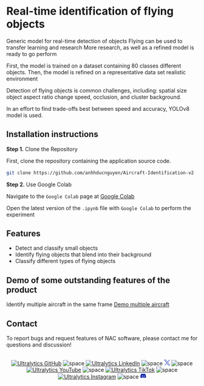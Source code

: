# Real-time identification of flying objects

Generic model for real-time detection of objects
Flying can be used to transfer learning and research
More research, as well as a refined model is ready to go
perform

First, the model is trained
on a dataset containing 80 classes
different objects.
Then, the model is refined
on a representative data set
realistic environment

Detection of flying objects is common
challenges, including: spatial size object aspect ratio change speed, occlusion, and cluster background.

In an effort to find trade-offs
best between speed and accuracy,
YOLOv8 model is used.

## Installation instructions

**Step 1.** Clone the Repository

   First, clone the repository containing the application source code.

   ```bash
   git clone https://github.com/anhhducnguyen/Aircraft-Identification-v2
   ```

**Step 2.** Use Google Colab

  Navigate to the `Google Colab` page at [Google Colab](https://colab.research.google.com/)
  
  Open the latest version of the `.ipynb` file with `Google Colab` to perform the experiment

## Features

- Detect and classify small objects
- Identify flying objects that blend into their background
- Classify different types of flying objects


  
## Demo of some outstanding features of the product

Identify multiple aircraft in the same frame [Demo multiple aircraft](https://youtube.com/shorts/1CK4jV0T3Rg?feature=share)

## <div align="left">Contact</div>

To report bugs and request features of NAC software, please contact me for questions and discussion!

<br>
<div align="center">
  <a href="#"><img src="https://github.com/ultralytics/assets/raw/main/social/logo-social-github.png" width="3%" alt="Ultralytics GitHub"></a>
  <img src="https://github.com/ultralytics/assets/raw/main/social/logo-transparent.png" width="3%" alt="space">
  <a href="#"><img src="https://github.com/ultralytics/assets/raw/main/social/logo-social-linkedin.png" width="3%" alt="Ultralytics LinkedIn"></a>
  <img src="https://github.com/ultralytics/assets/raw/main/social/logo-transparent.png" width="3%" alt="space">
  <a href="#"><img src="https://github.com/ultralytics/assets/raw/main/social/logo-social-twitter.png" width="3%" alt="Ultralytics Twitter"></a>
  <img src="https://github.com/ultralytics/assets/raw/main/social/logo-transparent.png" width="3%" alt="space">
  <a href="#"><img src="https://github.com/ultralytics/assets/raw/main/social/logo-social-youtube.png" width="3%" alt="Ultralytics YouTube"></a>
  <img src="https://github.com/ultralytics/assets/raw/main/social/logo-transparent.png" width="3%" alt="space">
  <a href="#"><img src="https://github.com/ultralytics/assets/raw/main/social/logo-social-tiktok.png" width="3%" alt="Ultralytics TikTok"></a>
  <img src="https://github.com/ultralytics/assets/raw/main/social/logo-transparent.png" width="3%" alt="space">
  <a href="#"><img src="https://github.com/ultralytics/assets/raw/main/social/logo-social-instagram.png" width="3%" alt="Ultralytics Instagram"></a>
  <img src="https://github.com/ultralytics/assets/raw/main/social/logo-transparent.png" width="3%" alt="space">
  <a href="#"><img src="https://github.com/ultralytics/assets/raw/main/social/logo-social-discord.png" width="3%" alt="Ultralytics Discord"></a>
</div>
